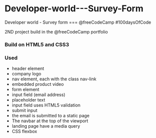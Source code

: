 # Developer-world---Survey-Form
Developer world - Survey form === @freeCodeCamp #100daysOfCode 

2ND project build in the @freeCodeCamp portfolio 

### Build on HTML5 and CSS3
### Used 
 - header element 
 - company logo 
 - nav element, each with the class nav-link
 - embedded product video 
 - form element 
 - input field (email address)
 - placeholder text
 - input field uses HTML5 validation
 - submit input 
 - the email is submitted to a static page 
 - The navbar at the top of the viewport
 - landing page have a media query 
 - CSS flexbox
